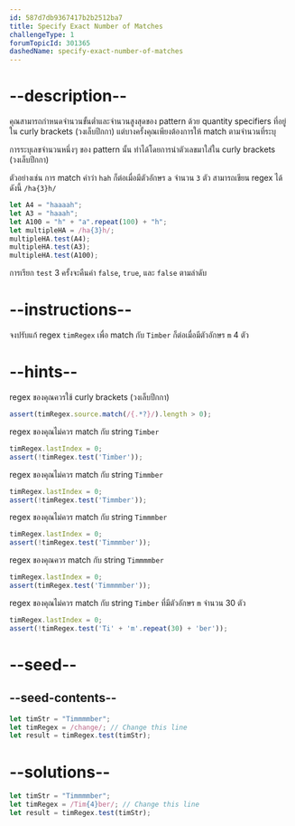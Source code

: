 ```yaml
---
id: 587d7db9367417b2b2512ba7
title: Specify Exact Number of Matches
challengeType: 1
forumTopicId: 301365
dashedName: specify-exact-number-of-matches
---
```


# --description--

คุณสามารถกำหนดจำนวนขั้นต่ำและจำนวนสูงสุดของ pattern ด้วย quantity specifiers ที่อยู่ใน curly brackets (วงเล็บปีกกา) แต่บางครั้งคุณเพียงต้องการให้ match ตามจำนวนที่ระบุ

การระบุเลขจำนวนหนึ่งๆ ของ pattern นั้น ทำได้โดยการนำตัวเลขมาใส่ใน curly brackets (วงเล็บปีกกา)  

ตัวอย่างเช่น การ match คำว่า `hah` ก็ต่อเมื่อมีตัวอักษร `a` จำนวน `3` ตัว สามารถเขียน regex ได้ดังนี้ `/ha{3}h/`

```js
let A4 = "haaaah";
let A3 = "haaah";
let A100 = "h" + "a".repeat(100) + "h";
let multipleHA = /ha{3}h/;
multipleHA.test(A4);
multipleHA.test(A3);
multipleHA.test(A100);
```

การเรียก `test` 3 ครั้งจะคืนค่า `false`, `true`, และ `false` ตามลำดับ

# --instructions--

จงปรับแก้ regex `timRegex` เพื่อ match กับ `Timber` ก็ต่อเมื่อมีตัวอักษร `m` 4 ตัว

# --hints--

regex ของคุณควรใช้ curly brackets (วงเล็บปีกกา)

```js
assert(timRegex.source.match(/{.*?}/).length > 0);
```

regex ของคุณไม่ควร match กับ string `Timber`

```js
timRegex.lastIndex = 0;
assert(!timRegex.test('Timber'));
```

regex ของคุณไม่ควร match กับ string `Timmber`

```js
timRegex.lastIndex = 0;
assert(!timRegex.test('Timmber'));
```

regex ของคุณไม่ควร match กับ string `Timmmber`

```js
timRegex.lastIndex = 0;
assert(!timRegex.test('Timmmber'));
```

regex ของคุณควร match กับ string `Timmmmber`

```js
timRegex.lastIndex = 0;
assert(timRegex.test('Timmmmber'));
```

regex ของคุณไม่ควร match กับ string `Timber` ที่มีตัวอักษร `m` จำนวน 30 ตัว

```js
timRegex.lastIndex = 0;
assert(!timRegex.test('Ti' + 'm'.repeat(30) + 'ber'));
```

# --seed--

## --seed-contents--

```js
let timStr = "Timmmmber";
let timRegex = /change/; // Change this line
let result = timRegex.test(timStr);
```

# --solutions--

```js
let timStr = "Timmmmber";
let timRegex = /Tim{4}ber/; // Change this line
let result = timRegex.test(timStr);
```
